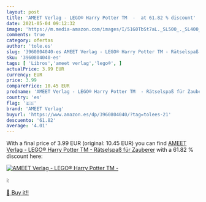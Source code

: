 ```yaml
---
layout: post
title: 'AMEET Verlag - LEGO® Harry Potter TM  -  at 61.82 % discount'
date: 2021-05-04 09:12:32
image: 'https://m.media-amazon.com/images/I/51G0TbSt7aL._SL500_._SL400_.jpg'
comments: true
category: ofertas
author: 'tole.es'
slug: '3960804040-es AMEET Verlag - LEGO® Harry Potter TM - Rätselspaß für...'
sku: '3960804040-es'
tags: [ 'Libros','ameet verlag','lego®', ]
actualPrice: 3.99 EUR
currency: EUR
price: 3.99
comparePrice: 10.45 EUR
prodname: 'AMEET Verlag - LEGO® Harry Potter TM  - Rätselspaß für Zauberer'
country: 'es'
flag: '🇪🇸'
brand: 'AMEET Verlag'
buyurl: 'https://www.amazon.es/dp/3960804040/?tag=tolees-21'
descuento: '61.82'
average: '4.01'
---
```


With a final price of 3.99 EUR (original: 10.45 EUR) you can find [AMEET Verlag - LEGO® Harry Potter TM  - Rätselspaß für Zauberer](https://www.amazon.es/dp/3960804040/?tag=tolees-21) with a  61.82 % discount here:

[![AMEET Verlag - LEGO® Harry Potter TM  - ](https://m.media-amazon.com/images/I/51G0TbSt7aL._SL500_._SL400_.jpg)](https://www.amazon.es/dp/3960804040/?tag=tolees-21)

ℹ️:


[🛒 Buy it!!](https://www.amazon.es/dp/3960804040/?tag=tolees-21)
